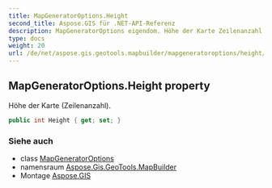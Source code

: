 ```yaml
---
title: MapGeneratorOptions.Height
second_title: Aspose.GIS für .NET-API-Referenz
description: MapGeneratorOptions eigendom. Höhe der Karte Zeilenanzahl.
type: docs
weight: 20
url: /de/net/aspose.gis.geotools.mapbuilder/mapgeneratoroptions/height/
---
```

## MapGeneratorOptions.Height property

Höhe der Karte (Zeilenanzahl).

```csharp
public int Height { get; set; }
```

### Siehe auch

* class [MapGeneratorOptions](../)
* namensraum [Aspose.Gis.GeoTools.MapBuilder](../../mapgeneratoroptions/)
* Montage [Aspose.GIS](../../../)



